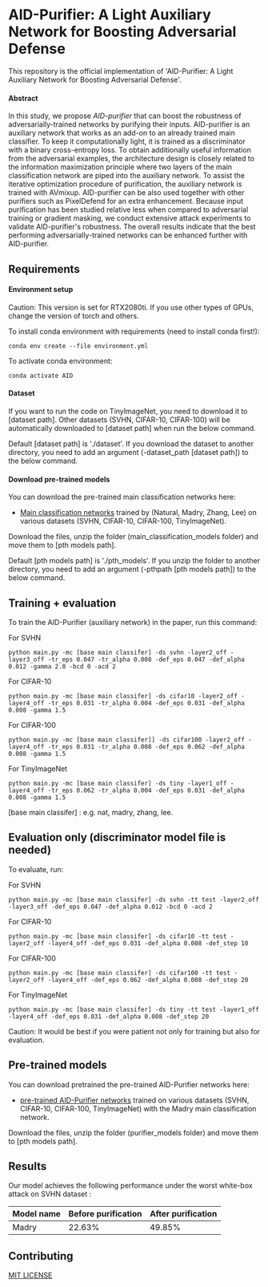 # AID-Purifier: A Light Auxiliary Network for Boosting Adversarial Defense

This repository is the official implementation of 'AID-Purifier: A Light Auxiliary Network for Boosting Adversarial Defense'.

#### Abstract

In this study, we propose _AID-purifier_ that can boost the robustness of adversarially-trained networks by purifying their inputs. AID-purifier is an auxiliary network that works as an add-on to an already trained main classifier. To keep it computationally light, it is trained as a discriminator with a binary cross-entropy loss. To obtain additionally useful information from the adversarial examples, the architecture design is closely related to the information maximization principle where two layers of the main classification network are piped into the auxiliary network. To assist the iterative optimization procedure of purification, the auxiliary network is trained with AVmixup. AID-purifier can be also used together with other purifiers such as PixelDefend for an extra enhancement. Because input purification has been studied relative less when compared to adversarial training or gradient masking, we conduct extensive attack experiments to validate AID-purifier's robustness. The overall results indicate that the best performing adversarially-trained networks can be enhanced further with AID-purifier. 
## Requirements

#### Environment setup
Caution: This version is set for RTX2080ti. If you use other types of GPUs, change the version of torch and others.

To install conda environment with requirements (need to install conda first!):

```install
conda env create --file environment.yml
```
To activate conda environment:
```setup
conda activate AID
```

#### Dataset
If you want to run the code on TinyImageNet, you need to download it to [dataset path].
Other datasets (SVHN, CIFAR-10, CIFAR-100) will be automatically downloaded to [dataset path] when run the below command.

Default [dataset path] is './dataset'. If you download the dataset to another directory, you need to add an argument (-dataset_path [dataset path]) to the below command.

#### Download pre-trained models

You can download the pre-trained main classification networks here:
- [Main classification networks](https://drive.google.com/file/d/10Bj_wptfQ1zSgrRPBwnbTECjgCpYFRjW/view?usp=sharing) trained by (Natural, Madry, Zhang, Lee) on various datasets (SVHN, CIFAR-10, CIFAR-100, TinyImageNet).

Download the files, unzip the folder (main_classification_models folder) and move them to [pth models path].

Default [pth models path] is './pth_models'. If you unzip the folder to another directory, you need to add an argument (-pthpath [pth models path]) to the below command.


## Training + evaluation

To train the AID-Purifier (auxiliary network) in the paper, run this command:

For SVHN
```train
python main.py -mc [base main classifer] -ds svhn -layer2_off -layer3_off -tr_eps 0.047 -tr_alpha 0.008 -def_eps 0.047 -def_alpha 0.012 -gamma 2.0 -bcd 0 -acd 2
```
For CIFAR-10
```train
python main.py -mc [base main classifer] -ds cifar10 -layer2_off -layer4_off -tr_eps 0.031 -tr_alpha 0.004 -def_eps 0.031 -def_alpha 0.008 -gamma 1.5
```
For CIFAR-100
```train
python main.py -mc [base main classifer]] -ds cifar100 -layer2_off -layer4_off -tr_eps 0.031 -tr_alpha 0.008 -def_eps 0.062 -def_alpha 0.008 -gamma 1.5
```
For TinyImageNet
```train
python main.py -mc [base main classifer] -ds tiny -layer1_off -layer4_off -tr_eps 0.062 -tr_alpha 0.004 -def_eps 0.031 -def_alpha 0.008 -gamma 1.5
```

[base main classifer] : e.g. nat, madry, zhang, lee.


## Evaluation only (discriminator model file is needed)

To evaluate, run:

For SVHN
```eval
python main.py -mc [base main classifer] -ds svhn -tt test -layer2_off -layer3_off -def_eps 0.047 -def_alpha 0.012 -bcd 0 -acd 2
```
For CIFAR-10
```eval
python main.py -mc [base main classifer] -ds cifar10 -tt test -layer2_off -layer4_off -def_eps 0.031 -def_alpha 0.008 -def_step 10
```
For CIFAR-100
```eval
python main.py -mc [base main classifer] -ds cifar100 -tt test -layer2_off -layer4_off -def_eps 0.062 -def_alpha 0.008 -def_step 20
```
For TinyImageNet
```eval
python main.py -mc [base main classifer] -ds tiny -tt test -layer1_off -layer4_off -def_eps 0.031 -def_alpha 0.008 -def_step 20
```

Caution: It would be best if you were patient not only for training but also for evaluation.


## Pre-trained models
You can download pretrained the pre-trained AID-Purifier networks here:
- [pre-trained AID-Purifier networks](https://drive.google.com/file/d/1fDvoQ0cfCdB6kLmqNUY1edI0U-wkjcx8/view?usp=sharing) trained on various datasets (SVHN, CIFAR-10, CIFAR-100, TinyImageNet)
  with the Madry main classification network.

Download the files, unzip the folder (purifier_models folder) and move them to [pth models path].


## Results

Our model achieves the following performance under the worst white-box attack on SVHN dataset :


| Model name   | Before purification  | After purification  |
|--------------|----------------------| --------------------|
| Madry        |     22.63%           |      49.85%         |



## Contributing
[MIT LICENSE](./LICENSE)
